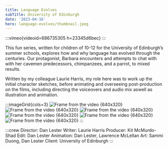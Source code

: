 ```yaml
---
title: Language Evolves
subTitle: University of Edinburgh
date: '2023-04-16'
hero: language-evolves/thumbnail.jpeg
---
```


:::vimeo{videoid=686735305 h=23345d6bec}
:::


This fun series, written for children of 10-12 for the University of Edinburgh’s summer schools, explores how and why language has evolved through the centuries. Our protagonist, Barbara encounters and attempts to chat with with her cavemen predecessors, chimpanzees, and a parrot, to mixed results.


Written by my colleague Laurie Harris, my role here was to work up the initial character sketches, before animating and overseeing post-production on the films, including directing the voiceovers and audio mix aswell as illustration and animation.

:::imageGrid{cols=3}
![Frame from the video {640x320}](/static/images/language-evolves/frame_152.jpeg '')
![Frame from the video {640x320}](/static/images/language-evolves/frame_196.jpg '')
![Frame from the video {640x320}](/static/images/language-evolves/frame_661.jpg '')
![Frame from the video {640x320}](/static/images/language-evolves/frame_740.jpeg '')
![Frame from the video {640x320}](/static/images/language-evolves/frame_854.jpg '')
![Frame from the video {640x320}](/static/images/language-evolves/frame_838.jpg '')
:::

:::crew
Director: Dan Lester
Writer: Laurie Harris
Producer: Kit McMurdo-Shad
Edit: Dan Lester
Animation: Dan Lester, Lawrence McLellan
Art: Sammi Duong, Dan Lester
Client: University of Edinburgh
:::

